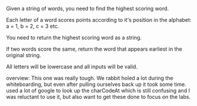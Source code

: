 Given a string of words, you need to find the highest scoring word.

Each letter of a word scores points according to it's position in the alphabet: a = 1, b = 2, c = 3 etc.

You need to return the highest scoring word as a string.

If two words score the same, return the word that appears earliest in the original string.

All letters will be lowercase and all inputs will be valid.


overview: This one was really tough. We rabbit holed a lot during the whiteboarding, but even after pulling ourselves back up it took some time. used a lot of google to look up the charCodeAt which is still confusing and I was reluctant to use it, but also want to get these done to focus on the labs. 